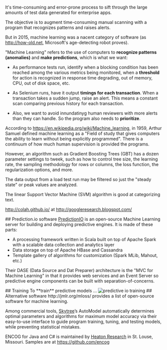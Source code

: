 It's time-consuming and error-prone process to sift through the large amounts of test data generated for enterprise apps.

The objective is to augment time-consuming manual scanning with a program that recognizes patterns and raises alerts.

But in 2015, machine learning was a nacent category of software (as <a target="_blank" href="http://how-old.net/">http://how-old.net</a>, Microsoft's age-detecting robot proves).

"Machine Learning" refers to the use of computers to <strong>recognize patterns (anomalies)</strong> and <strong>make predictions</strong>,
which is what we want:

  * As performance tests run, identify when a blocking condition has been reached among the various metrics being monitored,
when a **threshold** for action is recognized in response time degrading, out of memory, CPU, out of disk space, etc.

  * As Selenium runs, have it output **timings for each transaction**.
When a transaction takes a sudden jump, raise an alert.
This means a constant scan comparing previous history for each transaction.

  * Also, we want to avoid innundatinyg human reviewers with more alerts than they can handle.
So the program also needs to **prioritize**.

According to https://en.wikipedia.org/wiki/Machine_learning,
in 1959, Arthur Samuel defined machine learning as a 
"Field of study that gives computers the ability to learn without being explicitly programmed".
There is a continuum of how much human supervision is provided the programs.

However, an algorithm such as 
Gradient Boosting Trees (GBT) has a dozen parameter settings to tweek, 
such as how to control tree size, the learning rate, the sampling methodology for rows or columns, the loss function, the regularization options, and more. 
 
The data output from a load test run may be filtered so just the "steady state" or peak values are analyzed.

The linear Support Vector Machine (SVM) algorithm is good at categorizing text.

http://colah.github.io/ at http://googleresearch.blogspot.com/

<a id="Prediction">
## Prediction.io software</a>
<a target="_blank" href="https://prediction.io/">PredictionIO</a> is an open-source Machine Learning server for
building and deploying predictive engines.
It is made of these parts:

 * A processing framework written in Scala built on top of Apache Spark with a scalable data collection and analytics layer
 * Data storage on top of Apache HBase and Cassandra
 * Template gallery of algorithms for customization (Spark MLib, Mahout, etc.)

Their DASE (Data Source and Dat Preparer) architecture is the "MVC for Machine Learning" in that it provides web services and an Event Server so predictive engine components can be built with separation-of-concerns. 

<a id="Training">
## Training</a>
To **train** predictive models ...

<img alt="predictive io training" src="https://cloud.githubusercontent.com/assets/300046/10792695/0055f640-7d4b-11e5-8910-128ae545ffac.png">

<a id="Alternatives">
## Alternative software</a>
http://jmlr.org/mloss/ provides a list of open-source software for machine learning.

Among commercial tools, <a target="_blank" href="http://skytree.net/">Skytree</a>’s AutoModel automatically determines optimal parameters and algorithms for maximum model accuracy via their easy-to-use interface to guide program training, tuning, and testing models, while preventing statistical mistakes.

ENCOG for Java and C# is maintained by <a target="_blank" href="http://heatonresearch.com/">Heaton Research</a>
in St. Louse, Missouri. Samples are at https://github.com/encog 

